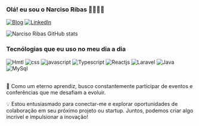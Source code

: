### Olá! eu sou o Narciso Ribas 🖐🏿🤝🏿

[![Blog](https://img.shields.io/badge/Blogger-FF5722?style=for-the-badge&logo=blogger&logoColor=white)](https://meupotifolio.com) 
[![Linkedln](https://img.shields.io/badge/LinkedIn-0077B5?style=for-the-badge&logo=linkedin&logoColor=white)](www.linkedin.com/in/narciso-ribas-b8692219a) 


![Narciso Ribas GitHub stats](https://github-readme-stats.vercel.app/api?username=narcisoribas&show_icons=true&theme=dracula)




### Tecnólogias que eu uso no meu dia a dia


<div style="display:inline_block">
  <img alt="Hmtl" src="https://img.shields.io/badge/HTML-239120?style=for-the-badge&logo=html5&logoColor=white"/>
  <img alt="css" src="https://img.shields.io/badge/CSS-239120?&style=for-the-badge&logo=css3&logoColor=white"/>
  <img alt="javascript" src="https://img.shields.io/badge/JavaScript-F7DF1E?style=for-the-badge&logo=javascript&logoColor=black"/>
  <img alt="Typescript" src="https://img.shields.io/badge/TypeScript-007ACC?style=for-the-badge&logo=typescript&logoColor=white"/>
  <img alt="Reactjs" src="https://img.shields.io/badge/React-20232A?style=for-the-badge&logo=react&logoColor=61DAFB"/>
  <img alt="Laravel" src="https://img.shields.io/badge/Laravel-FF2D20?style=for-the-badge&logo=laravel&logoColor=white"/>
  <img alt="Java" src="https://img.shields.io/badge/Java-ED8B00?style=for-the-badge&logo=openjdk&logoColor=white"/>
  <img alt="MySql" src="https://img.shields.io/badge/MySQL-00000F?style=for-the-badge&logo=mysql&logoColor=white"/>
  
</div>

<br/>

<p>🌟 Como um eterno aprendiz, busco constantemente participar de eventos e conferências que me desafiam a evoluir.

💡 Estou entusiasmado para conectar-me e explorar oportunidades de colaboração em seu próximo projeto ou startup. Juntos, podemos criar algo incrível e impulsionar a inovação!</p>



